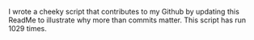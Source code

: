 I wrote a cheeky script that contributes to my Github by updating this ReadMe to illustrate why more than commits matter. This script has run 1029 times.